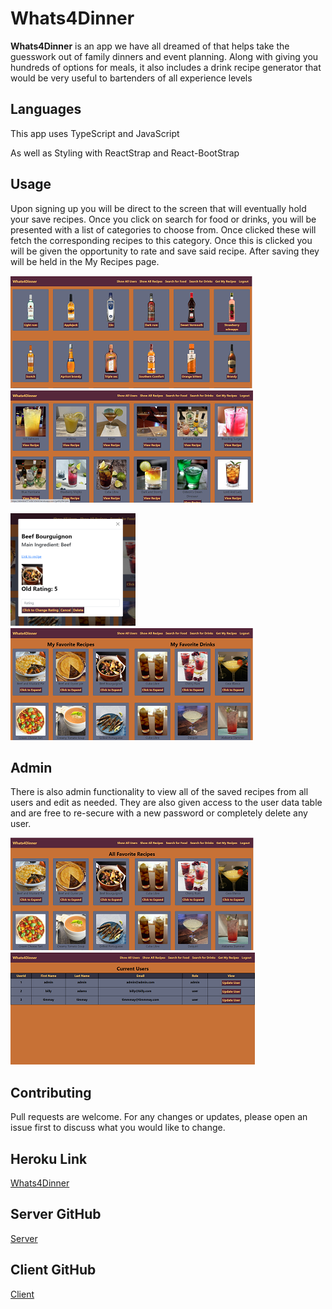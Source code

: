 # Whats4Dinner

**Whats4Dinner** is an app we have all dreamed of that helps take the guesswork out of family dinners and event planning. Along with giving you hundreds of options for meals, it also includes a drink recipe generator that would be very useful to bartenders of all experience levels

## Languages

This app uses TypeScript and JavaScript 

As well as Styling with ReactStrap and React-BootStrap


## Usage
Upon signing up you will be direct to the screen that will eventually hold your save recipes. Once you click on search for food or drinks, you will be presented with a list of categories to choose from. Once clicked these will fetch the corresponding recipes to this category. Once this is clicked you will be given the opportunity  to rate and save said recipe. After saving they will be held in the My Recipes page.

![Image](./src/Assets/fetchDrinks.png)
![Image](./src/Assets/recipes.png)

![Image](./src/Assets/modal.png)
![Image](./src/Assets/myRecipes.png)

## Admin
There is also admin functionality to view all of the saved recipes from all users and edit as needed. They are also given access to the user data table and are free to re-secure with a new password or completely delete any user.

![Image](./src/Assets/allRecipes.png)
![Image](./src/Assets/allUsers.png)


## Contributing
Pull requests are welcome. For any changes or updates, please open an issue first to discuss what you would like to change.


## Heroku Link
[Whats4Dinner](https://allenbra17-w4d-client.herokuapp.com/)
## Server GitHub
[Server](https://https://github.com/allenbra17/whats4dinner-server)
## Client GitHub
[Client](https://https://github.com/allenbra17/whats4dinner-client)